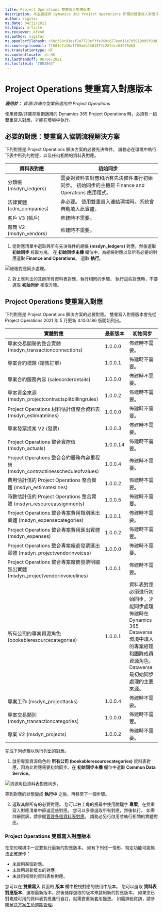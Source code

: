 ```yaml
---
title: Project Operations 雙重寫入對應版本
description: 本主題提供 Dynamics 365 Project Operations 所需的雙重寫入對應清單。
author: sigitac
ms.date: 04/22/2021
ms.topic: article
ms.reviewer: kfend
ms.author: sigitac
ms.openlocfilehash: c8bc389c83eaf2a7720ef3fa969c677eed11e7959199b5f0083df5bf3b43ea43
ms.sourcegitcommit: 7f8d1e7a16af769adb43d1877c28fdce53975db8
ms.translationtype: HT
ms.contentlocale: zh-HK
ms.lasthandoff: 08/06/2021
ms.locfileid: "7003843"
---
```

# <a name="project-operations-dual-write-map-versions"></a>Project Operations 雙重寫入對應版本

_**適用於：** 資源/非庫存型案例適用的 Project Operations_

使用資源/非庫存案例適用的 Dynamics 365 Project Operations 時，必須有一組雙重寫入對應，才能在環境中執行。 

## <a name="prerequisite-maps-dual-write-orchestration-solution"></a>必要的對應：雙重寫入協調流程解決方案

下列對應是 Project Operations 解決方案的必要先決條件。 請務必在環境中執行下表中所列的對應，以及任何相關的資料表對應。

| 資料表對應 | 初始同步 |
| --- | --- |
| 分類帳 (msdyn_ledgers) | 需要對資料表對應和所有先決條件進行初始同步。 初始同步的主機是 Finance and Operations 應用程式。 |
| 法律實體 (cdm_companies) | 非必要。 使用雙重寫入連結環境時，系統會自動填入此實體。 |
| 客戶 V3 (帳戶) | 佈建時不需要。 |
| 廠商 V2 (msdyn_vendors) | 佈建時不需要。 |

1. 從對應清單中選取與所有先決條件的總帳 **(msdyn\_ledgers)** 對應，然後選取 **初始同步** 核取方塊。 在 **初始同步主機** 欄位中，為總帳對應以及所有必要的對應選取 **Finance and Operations**。 選取 **執行**。

![總帳對應同步處理。](media/DW6.png)

2. 對上表列出的其餘所有資料表對應，執行相同的步驟。 執行這些對應時，不要選取 **初始同步** 核取方塊。

## <a name="project-operations-dual-write-maps"></a>Project Operations 雙重寫入對應

下列對應是 Project Operations 解決方案的必要對應。 雙重寫入對應版本會先從 Project Operations 2021 年 5 月更新 4.10.0.186 版開始列出。

| **實體對應** | **最新版本** | **初始同步** |
| --- | --- | --- |
| 專案交易關聯的整合實體 (msdyn\_transactionconnections) | 1.0.0.0 | 佈建時不需要。 |
| 專案合約標題 (銷售訂單) | 1.0.0.1 | 佈建時不需要。 |
| 專案合約服務內容 (salesorderdetails) | 1.0.0.0 | 佈建時不需要。 |
| 專案資金來源 (msdyn_projectcontractsplitbillingrules) | 1.0.0.2 | 佈建時不需要。 |
| Project Operations 材料估計值整合資料表 (msdyn\_estimatelines) | 1.0.0.0 | 佈建時不需要。 |
| 專案發票提案 V2 (發票) | 1.0.0.3 | 佈建時不需要。 |
| Project Operations 整合實際值 (msdyn_actuals) | 1.0.0.14 | 佈建時不需要。 |
| Project Operations 整合合約服務內容里程碑 (msdyn_contractlinesscheduleofvalues) | 1.0.0.4 | 佈建時不需要。 |
| 費用估計值的 Project Operations 整合實體 (msdyn_estimateslines) | 1.0.0.2 | 佈建時不需要。 |
| 時數估計值的 Project Operations 整合實體 (msdyn_resourceassignments) | 1.0.0.5 | 佈建時不需要。 |
| Project Operations 整合專案費用類別匯出實體 (msdyn_expensecategories) | 1.0.0.1 | 佈建時不需要。 |
| Project Operations 整合專案費用匯出實體 (msdyn_expenses) | 1.0.0.2 | 佈建時不需要。 |
| Project Operations 整合專案廠商發票匯出實體 (msdyn_projectvendorinvoices) | 1.0.0.0 | 佈建時不需要。 |
| Project Operations 整合專案廠商發票明細匯出實體 (msdyn_projectvendorinvoicelines) | 1.0.0.1 | 佈建時不需要。 |
| 所有公司的專案資源角色 (bookableresourcecategories) | 1.0.0.1 | 資料表對應必須進行初始同步，才能同步處理佈建時在 Dynamics 365 Dataverse 環境中填入的專案經理和團隊成員資源角色。 Dataverse 是初始同步處理的主要來源。 |
| 專案工作 (msdyn_projecttasks) | 1.0.0.4 | 佈建時不需要。 |
| 專案交易類別 (msdyn_transactioncategories) | 1.0.0.0 | 佈建時不需要。 |
| 專案 V2 (msdyn_projects) | 1.0.0.2 | 佈建時不需要。 |

完成下列步驟以執行列出的對應。

1. 啟用專案資源角色的 **所有公司 (bookableresourcecategories)** 資料表對應，因為此對應需要初始同步。在 **初始同步主機** 欄位中選取 **Common Data Service**。 

 ![資源角色資料表對應同步。](media/6ResourceInitialSync.jpg)

 等到對應的狀態變成 **執行中** 之後，再移至下一個步驟。

2. 選取其餘所有的必要對應。 您可以右上角的搜尋中使用關鍵字 **專案**，在雙重寫入對應清單中篩選這些對應。 您可以多重選取所有對應，然後執行。 如需詳細資訊，請參閱[管理多個資料表對應](/dynamics365/fin-ops-core/dev-itpro/data-entities/dual-write/multiple-entity-maps)。 請務必另行啟用並執行相關的實體對應。

### <a name="project-operations-dual-write-map-versions"></a>Project Operations 雙重寫入對應版本

在您的環境中一定要執行最新的對應版本。 如有下列任一情形，特定功能可能無法正確運作：

- 未啟用某個對應。
- 未啟用最新版本的對應。 
- 未啟用相關的資料表格對應。

您可以在 **雙重寫入** 頁面的 **版本** 欄中檢視對應的使用中版本。 您可以選取 **資料表對應版本**、選取最新版本，然後儲存選取的版本來啟用新的對應版本。 如果您已對現成可用的資料表對應進行自訂，就需要重新套用變更。 如需詳細資訊，請參閱[解決方案生命週期管理](/dynamics365/fin-ops-core/dev-itpro/data-entities/dual-write/app-lifecycle-management)。

